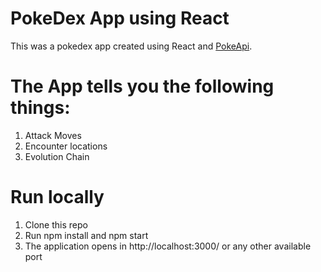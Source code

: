 # PokeDex App using React

This was a pokedex app created using React and [PokeApi](https://pokeapi.co/). 

# The App tells you the following things:
1. Attack Moves
2. Encounter locations
3. Evolution Chain

# Run locally
1. Clone this repo
2. Run npm install and npm start
3. The application opens in http://localhost:3000/ or any other available port




